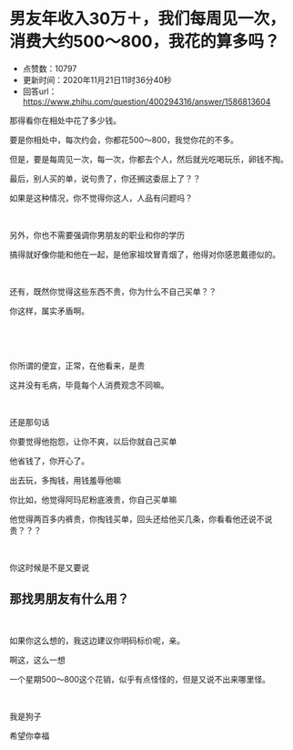 # 男友年收入30万＋，我们每周见一次，消费大约500～800，我花的算多吗？
- 点赞数：10797
- 更新时间：2020年11月21日11时36分40秒
- 回答url：https://www.zhihu.com/question/400294316/answer/1586813604
<body>
 <p data-pid="DFf7rHKv">那得看你在相处中花了多少钱。</p>
 <p data-pid="IcIxULN0">要是你相处中，每次约会，你都花500～800，我觉你花的不多。</p>
 <p data-pid="X4-ocu-H">但是，要是每周见一次，每一次，你都去个人，然后就光吃喝玩乐，卵钱不掏。</p>
 <p data-pid="rMuKLQBn">最后，别人买的单，说句贵了，你还搁这委屈上了？？</p>
 <p data-pid="byVYIxvv">如果是这种情况，你不觉得你这人，人品有问题吗？</p>
 <p class="ztext-empty-paragraph"><br></p>
 <p data-pid="DXHvYwDW">另外，你也不需要强调你男朋友的职业和你的学历</p>
 <p data-pid="Rh3KNcLu">搞得就好像你能和他在一起，是他家祖坟冒青烟了，他得对你感恩戴德似的。</p>
 <p class="ztext-empty-paragraph"><br></p>
 <p data-pid="oz128tLd">还有，既然你觉得这些东西不贵，你为什么不自己买单？？</p>
 <p data-pid="cmf-fouQ">你这样，属实矛盾啊。</p>
 <p class="ztext-empty-paragraph"><br></p>
 <p class="ztext-empty-paragraph"><br></p>
 <p data-pid="EhIHQsIS">你所谓的便宜，正常，在他看来，是贵</p>
 <p data-pid="mi_SNzJf">这并没有毛病，毕竟每个人消费观念不同嘛。</p>
 <p class="ztext-empty-paragraph"><br></p>
 <p data-pid="bvCXRm3K">还是那句话</p>
 <p data-pid="q-1Z_C1d">你要觉得他抱怨，让你不爽，以后你就自己买单</p>
 <p data-pid="Co8YBte2">他省钱了，你开心了。</p>
 <p data-pid="UwJPg2Sj">出去玩，多掏钱，用钱羞辱他嘛</p>
 <p data-pid="4x-n_BuC">你比如，他觉得阿玛尼粉底液贵，你自己买单嘛</p>
 <p data-pid="GqjpSrVl">他觉得两百多内裤贵，你掏钱买单，回头还给他买几条，你看看他还说不说贵？？？</p>
 <p class="ztext-empty-paragraph"><br></p>
 <p data-pid="a7Nh67gJ">你这时候是不是又要说</p>
 <h2>那找男朋友有什么用？</h2>
 <p class="ztext-empty-paragraph"><br></p>
 <p data-pid="-jiCq9Vy">如果你这么想的，我这边建议你明码标价呢，亲。</p>
 <p data-pid="g-6wCrq_">啊这，这么一想</p>
 <p data-pid="jlCxTIrw">一个星期500～800这个花销，似乎有点怪怪的，但是又说不出来哪里怪。</p>
 <p class="ztext-empty-paragraph"><br></p>
 <p data-pid="Eg1gKtLD">我是狗子</p>
 <p data-pid="v40idev0">希望你幸福</p>
 <p></p>
 <p></p>
 <p></p>
 <p></p>
</body>